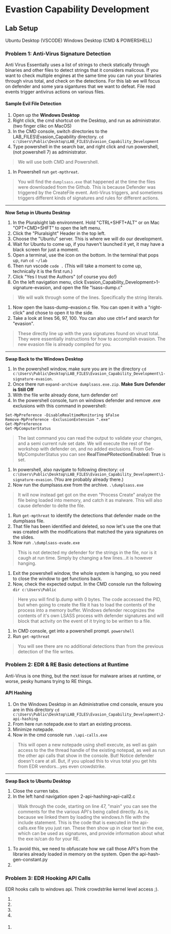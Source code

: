 # Evastion Capability Development

## Lab Setup

Ubuntu Desktop (VSCODE)
Windows Desktop (CMD & POWERSHELL)


### Problem 1:  Anti-Virus Signature Detection
Anti Virus Essentially uses a list of strings to check statically through binaries and other files to detect strings that it considers malicous.  If you want to check multiple engines at the same time you can run your binaries through virus total, and check on the detections. For this lab we will focus on defender and some yara sigantures that we want to defeat.  File read events trigger antivirus actions on various files.

#### Sample Evil File Detection
1. Open up the **Windows Desktop**
1. Right click, the cmd shortcut on the Desktop, and run as administrator. (two finger clikc on MacOS)
1. In the CMD console, switch directories to the LAB_FILES\Evasion_Capability directory. `cd c:\Users\Public\Desktop\LAB_FILES\Evasion_Capability_Development`
1. Type powershell in the search bar, and right click and run powershell, (not powershell 7) as administrator.
> We will use both CMD and Powershell.
1. In Powershell run `get-mpthreat`.
> You will find the `dumplsass.exe` that happened at the time the files were downloaded from the Github.  This is because Defender was triggered by the CreateFile event.  Anti-Virus triggers, and sometiems triggers different kinds of signatures and rules for different actions.

---
**Now Setup in Ubuntu Desktop**
1. In the Pluralsight lab environment.  Hold "CTRL+SHFT+ALT" or on Mac "OPT+CMD+SHFT" to open the left menu.  
1. Click the "Pluralsight" Header in the top left.
1. Choose the "Ubuntu" server.  This is where we will do our development.
1. Wait for Ubuntu to come up, if you haven't launched it yet, it may have a black screen for just a moment.
1. Open a terminal, use the icon on the bottom. In the terminal that pops up, run `cd ~/lab`
1. Then run vscode `code .` (This will take a moment to come up, technically it is the first run.)
1. Click "Yes I trust the Authors"  (of course you do!)
1. On the left navigation menu, click Evasion_Capability_Development>1-signature-evasion, and open the file "lsass-dump.c"
> We will walk through some of the lines. Specifically the string literals.
1. Now open the lsass-dump-evasion.c file. You can open it with a "right-click" and chose to open it to the side.
1. Take a look at lines 56, 97, 100.  You can also use ctrl+f and search for "evasion".
> These directly line up with the yara signatures found on virust total. They were essentially instructions for how to accomplish evasion.  The new evasion file is already compiled for you.

---
**Swap Back to the Windows Desktop**

1. In the powershell window, make sure you are in the directory `cd c:\Users\Public\Desktop\LAB_FILES\Evasion_Capability_Development\1-signature-evasion`.
1. Once there run `expand-archive dumplsass.exe.zip`. **Make Sure Defender is Still Off**
1. With the file write already done, turn defender on!
1. In the powershell console, turn on windows defender and remove .exe exclusions with this command in powershell:
```
Set-MpPreference -DisableRealtimeMonitoring $False
Remove-MpPreference -ExclusionExtension ".exe"
Get-MpPreference
Get-MpComputerStatus
```
> The last command you can read the output to validate your changes, and a semi current rule set date. We will execute the rest of the workshop with defender on, and no added exclusions. From Get-MpComputerStatus you can see **RealTimePRotectionEnabled: True** is set.

1. In powershell, also navigate to following directory: `cd c:\Users\Public\Desktop\LAB_FILES\Evasion_Capability_Development\1-signature-evasion`. (You are probably already there.)
1. Now run the dumplsass.exe from the archive. `.\dumplsass.exe`
> It will now instead get got on the even "Process Create" analyze the file being loaded into memory, and catch it as malware. This will also cause defender to delte the file.
1. Run `get-mpthreat` to identify the detections that defender made on the dumplsass file.
1. That file has been identified and deleted, so now let's use the one that was created with the modifications that matched the yara signatures on the slides.
1. Now run `.\dumplsass-evade.exe`
> This is not detected my defender for the strings in the file, nor is it caugh at run time. Simply by changing a few lines...it is however hanging.
1. Exit the powershell window, the whole system is hanging, so you need to close the window to get functions back.
1. Now, check the expected output. In the CMD console run the following `dir c:\Users\Public` 
> Here you will find lp.dump with 0 bytes.  The code accessed the PID, but when going to create the file it has to load the contents of the process into a memory buffer. Windows defender recognizes the contents of it's own LSASS process with defender signatures and will block that activity on the event of it trying to be written to a file.
1. In CMD console, get into a powershell prompt.  `powershell`
1. Run `get-mpthreat`
> You will see there are no additional detections than from the previous detection of the file writes.




### Problem 2: EDR & RE Basic detections at Runtime
Anti-Virus is one thing, but the next issue for malware arises at runtime, or worse, pesky humans trying to RE things. 

#### API Hashing

1. On the Windows Desktop in an Administrative cmd console, ensure you are in this directory `cd c:\Users\Public\Desktop\LAB_FILES\Evasion_Capability_Development\2-api-hashing` 
1. From here run notepade.exe to start an existing process. 
1. Minimize notepade.
1. Now in the cmd console run `.\api-calls.exe`
> This will open a new notepade using shell execute, as well as gain access to the the thread handle of the existing notepad, as well as run the other api calls that show in the console.  But!  Notice defender doesn't care at all. But, if you upload this to virus total you get hits from EDR vendors...yes even crowdstrike. 

---

**Swap Back to Ubuntu Desktop**

1. Close the curren tabs.
1. In the left hand navigation open 2-api-hashing>api-call2.c
> Walk through the code, starting on line 47, "main" you can see the comments for the the various API's being called directly. As in, because we linked them by loading the windows.h file with the include statement.  This is the code that is executed in the api-calls.exe file you just ran. These then show up in clear text in the exe, which can be used as signatures, and provide information about what the exe is/can do for your RE.
1. To avoid this, we need to obfuscate how we call those API's from the libraries already loaded in memory on the system. Open the api-hash-gen-constant.py
1. 



### Problem 3: EDR Hooking API Calls
EDR hooks calls to windows api. Think crowdstrike kernel level access ;).

1. 
1.
1.
1.

####
1. 

